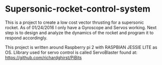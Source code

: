 # Supersonic-rocket-control-system
This is a project to create a low cost vector thrusting for a supersonic rocket.
As of 01/24/2016 I only have a Gyroscope and Servos working.
Next step is to design and analyze the dynamics of the rocket and program it to respond accordingly.

This project is written around Raspberry pi 2 with RASPBIAN JESSIE LITE as OS.
Llibrary used for servo control is called ServoBlaster found at: https://github.com/richardghirst/PiBits

